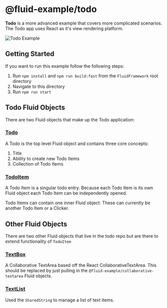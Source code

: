 # @fluid-example/todo

**Todo** is a more advanced example that covers more complicated scenarios. The Todo app uses React as it's view rendering platform.

![Todo Example](./resources/todo-screen-capture.gif)

## Getting Started

If you want to run this example follow the following steps:

1. Run `npm install` and `npm run build:fast` from the `FluidFramework` root directory
2. Navigate to this directory
3. Run `npm run start`

## Todo Fluid Objects

There are two Fluid objects that make up the Todo application:

### [Todo](./src/Todo/index.tsx)

A Todo is the top level Fluid object and contains three core concepts:

1. Title
2. Ability to create new Todo Items
3. Collection of Todo Items

### [TodoItem](./src/TodoItem/index.tsx)

A Todo Item is a singular todo entry. Because each Todo Item is its own Fluid object each Todo Item can be independently opened.

Todo Items can contain one inner Fluid object. These can currently be another Todo Item or a Clicker.

## Other Fluid Objects

There are two other Fluid objects that live in the todo repo but are there to extend functionality of `TodoItem`

### [TextBox](./src/TextBox/index.tsx)

A Collaborative TextArea based off the React CollaborativeTextArea. This should be replaced by just pulling in the `@fluid-example/collaborative-textarea` Fluid objects.

### [TextList](./src/TextList/index.tsx)

Used the `SharedString` to manage a list of text items.
